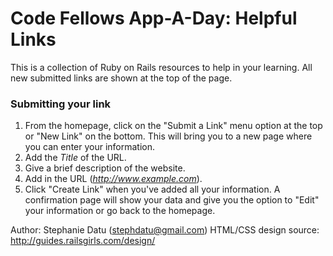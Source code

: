 # Code Fellows App-A-Day: Helpful Links

This is a collection of Ruby on Rails resources to help in your learning. All new submitted links are shown at the top of the page.


### Submitting your link
  1. From the homepage, click on the "Submit a Link" menu option at the top or "New Link" on the bottom. This will bring you to a new page where you can enter your information.
  2. Add the *Title* of the URL.
  3. Give a brief description of the website.
  4. Add in the URL (*http://www.example.com*).
  5. Click "Create Link" when you've added all your information. A confirmation page will show your data and give you the option to "Edit" your information or go back to the homepage.




Author: Stephanie Datu (stephdatu@gmail.com)
HTML/CSS design source: http://guides.railsgirls.com/design/
